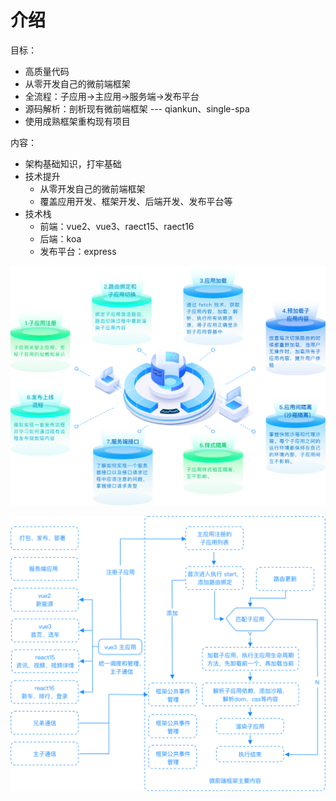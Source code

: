 # 介绍

目标：

- 高质量代码
- 从零开发自己的微前端框架
- 全流程：子应用->主应用->服务端->发布平台
- 源码解析：剖析现有微前端框架 --- qiankun、single-spa
- 使用成熟框架重构现有项目

内容：

- 架构基础知识，打牢基础
- 技术提升
  - 从零开发自己的微前端框架
  - 覆盖应用开发、框架开发、后端开发、发布平台等
- 技术栈
  - 前端：vue2、vue3、raect15、raect16
  - 后端：koa
  - 发布平台：express

![section-main1.png](./img/section-main1.png)

![section-main2.png](./img/section-main2.png)
